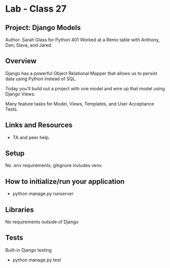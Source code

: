 # Lab - Class 27
## Project: Django Models

Author: Sarah Glass for Python 401
Worked at a Remo table with Anthony, Dan, Slava, and Jared.

## Overview

Django has a powerful Object Relational Mapper that allows us to persist data using Python instead of SQL.

Today you’ll build out a project with one model and wire up that model using Django Views.

Many feature tasks for Model, Views, Templates, and User Acceptance Tests.


## Links and Resources

* TA and peer help.

## Setup

No .env requirements; gitignore invludes venv.

## How to initialize/run your application

- python manage.py runserver

## Libraries

No requirements outside of Django

## Tests

Built-in Django testing

- python manage.py test